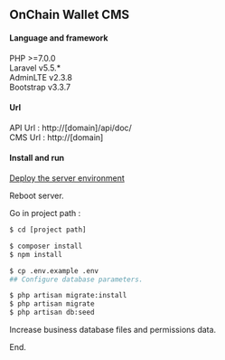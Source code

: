 ## OnChain Wallet CMS


#### Language and framework
PHP >=7.0.0  
Laravel v5.5.*  
AdminLTE v2.3.8  
Bootstrap v3.3.7  

#### Url
API Url : http://[domain]/api/doc/  
CMS Url : http://[domain]

#### Install and run
[Deploy the server environment](http://www.jianshu.com/p/1f17a69f6dcf)

Reboot server.

Go in project path :
```bash
$ cd [project path]

$ composer install
$ npm install

$ cp .env.example .env
## Configure database parameters.

$ php artisan migrate:install
$ php artisan migrate
$ php artisan db:seed
```

Increase business database files and permissions data.

End.